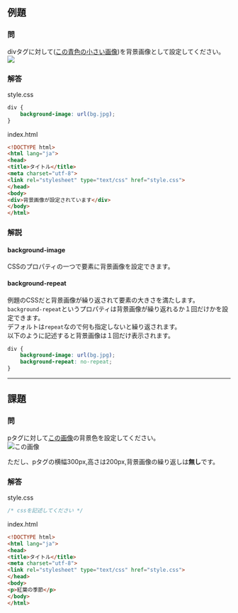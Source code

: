 ## 例題

### 問
divタグに対して([この青色の小さい画像](/img/1/bg.jpg))を背景画像として設定してください。
![](/img/1/bg.jpg)

### 解答
style.css

```css
div {    
    background-image: url(bg.jpg);
}
```
index.html
```html
<!DOCTYPE html>
<html lang="ja">
<head>
<title>タイトル</title>
<meta charset="utf-8">
<link rel="stylesheet" type="text/css" href="style.css"> 
</head>
<body>
<div>背景画像が設定されています</div>
</body>
</html>
```

### 解説

#### background-image
CSSのプロパティの一つで要素に背景画像を設定できます。

#### background-repeat
例題のCSSだと背景画像が繰り返されて要素の大きさを満たします。
`background-repeat`というプロパティは背景画像が繰り返れるか１回だけかを設定できます。  
デフォルトは`repeat`なので何も指定しないと繰り返されます。  
以下のように記述すると背景画像は１回だけ表示されます。

```css
div {
	background-image: url(bg.jpg);
	background-repeat: no-repeat;
}
```
---

## 課題
### 問
pタグに対して[この画像](/img/1/autumn.jpg)の背景色を設定してください。  
![この画像](/img/1/autumn.jpg)

ただし、pタグの横幅300px,高さは200px,背景画像の繰り返しは**無し**です。

### 解答
style.css
```css
/* cssを記述してください */
```
index.html
```html
<!DOCTYPE html>
<html lang="ja">
<head>
<title>タイトル</title>
<meta charset="utf-8">
<link rel="stylesheet" type="text/css" href="style.css">
</head>
<body>
<p>紅葉の季節</p>
</body>
</html>
```